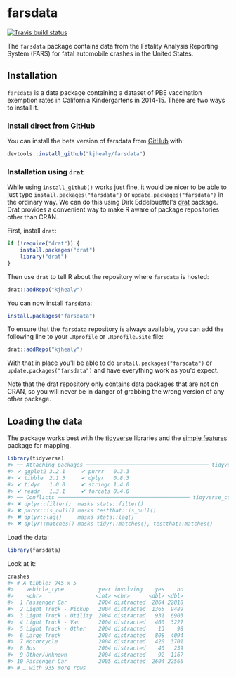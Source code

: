 <!-- README.md is generated from README.Rmd. Please edit that file -->



# farsdata

<!-- badges: start -->
[![Travis build status](https://travis-ci.org/kjhealy/farsdata.svg?branch=master)](https://travis-ci.org/kjhealy/farsdata)
<!-- badges: end -->

The `farsdata` package contains data from the Fatality Analysis Reporting System (FARS) for fatal automobile crashes in the United States.

## Installation

`farsdata` is a data package containing a dataset of PBE vaccination exemption rates in California Kindergartens in 2014-15. There are two ways to install it.

### Install direct from GitHub

You can install the beta version of farsdata from [GitHub](https://github.com/kjhealy/farsdata) with:

``` r
devtools::install_github("kjhealy/farsdata")
```

### Installation using `drat`

While using `install_github()` works just fine, it would be nicer to be able to just type `install.packages("farsdata")` or `update.packages("farsdata")` in the ordinary way. We can do this using Dirk Eddelbuettel's [drat](http://eddelbuettel.github.io/drat/DratForPackageUsers.html) package. Drat provides a convenient way to make R aware of package repositories other than CRAN.

First, install `drat`:


```r
if (!require("drat")) {
    install.packages("drat")
    library("drat")
}
```

Then use `drat` to tell R about the repository where `farsdata` is hosted:


```r
drat::addRepo("kjhealy")
```

You can now install `farsdata`:


```r
install.packages("farsdata")
```

To ensure that the `farsdata` repository is always available, you can add the following line to your `.Rprofile` or `.Rprofile.site` file:


```r
drat::addRepo("kjhealy")
```

With that in place you'll be able to do `install.packages("farsdata")` or `update.packages("farsdata")` and have everything work as you'd expect. 

Note that the drat repository only contains data packages that are not on CRAN, so you will never be in danger of grabbing the wrong version of any other package.


## Loading the data

The package works best with the [tidyverse](http://tidyverse.org/) libraries and the [simple features](https://r-spatial.github.io/sf/index.html) package for mapping.


```r
library(tidyverse)
#> ── Attaching packages ─────────────────────────────────────── tidyverse 1.2.1 ──
#> ✔ ggplot2 3.2.1     ✔ purrr   0.3.3
#> ✔ tibble  2.1.3     ✔ dplyr   0.8.3
#> ✔ tidyr   1.0.0     ✔ stringr 1.4.0
#> ✔ readr   1.3.1     ✔ forcats 0.4.0
#> ── Conflicts ────────────────────────────────────────── tidyverse_conflicts() ──
#> ✖ dplyr::filter()  masks stats::filter()
#> ✖ purrr::is_null() masks testthat::is_null()
#> ✖ dplyr::lag()     masks stats::lag()
#> ✖ dplyr::matches() masks tidyr::matches(), testthat::matches()
```

Load the data:


```r
library(farsdata)
```

Look at it:


```r
crashes
#> # A tibble: 945 x 5
#>    vehicle_type           year involving    yes    no
#>    <chr>                 <int> <chr>      <dbl> <dbl>
#>  1 Passenger Car          2004 distracted  2864 22818
#>  2 Light Truck - Pickup   2004 distracted  1365  9489
#>  3 Light Truck - Utility  2004 distracted   931  6903
#>  4 Light Truck - Van      2004 distracted   460  3227
#>  5 Light Truck - Other    2004 distracted    13    98
#>  6 Large Truck            2004 distracted   808  4094
#>  7 Motorcycle             2004 distracted   420  3701
#>  8 Bus                    2004 distracted    40   239
#>  9 Other/Unknown          2004 distracted    92  1167
#> 10 Passenger Car          2005 distracted  2604 22565
#> # … with 935 more rows
```
